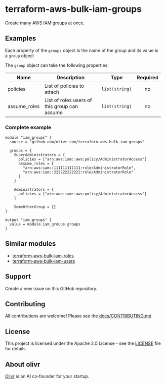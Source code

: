 # terraform-aws-bulk-iam-groups

Create many AWS IAM groups at once.

## Examples

Each property of the `groups` object is the name of the group and its value is a `group` object

The `group` object can take the following properties:

| Name         | Description                                  | Type           | Required |
| ------------ | -------------------------------------------- | -------------- | :------: |
| policies     | List of policies to attach                   | `list(string)` |    no    |
| assume_roles | List of roles users of this group can assume | `list(string)` |    no    |

### Complete example

```hcl
module "iam_groups" {
  source = "github.com/olivr-com/terraform-aws-bulk-iam-groups"

  groups = {
    SuperAdministrators = {
      policies = ["arn:aws:iam::aws:policy/AdministratorAccess"]
      assume_roles = [
        "arn:aws:iam::111111111111:role/AdministratorRole",
        "arn:aws:iam::222222222222:role/AdministratorRole"
      ]
    }

    Administrators = {
      policies = ["arn:aws:iam::aws:policy/AdministratorAccess"]
    }

    SomeOtherGroup = {}
}

output "iam_groups" {
  value = module.iam_groups.groups
}
```

<!-- auto-terraform-docs -->
<!-- auto-terraform-docs -->

## Similar modules

- [terraform-aws-bulk-iam-roles](https://github.com/olivr-com/terraform-aws-bulk-iam-roles)
- [terraform-aws-bulk-iam-users](https://github.com/olivr-com/terraform-aws-bulk-iam-users)

<!-- auto-support -->

## Support

Create a new issue on this GitHub repository.

<!-- auto-support -->
<!-- auto-contribute -->

## Contributing

All contributions are welcome! Please see the [docs/CONTRIBUTING.md](docs/CONTRIBUTING.md)

<!-- auto-contribute -->
<!-- auto-license -->

## License

This project is licensed under the Apache 2.0 License - see the [LICENSE](LICENSE) file for details

<!-- auto-license -->
<!-- auto-about-org -->

## About olivr

[Olivr](https://olivr.com) is an AI co-founder for your startup.

<!-- auto-about-org -->

